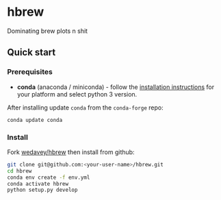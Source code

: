 # hbrew 

Dominating brew plots n shit

## Quick start

### Prerequisites 

- **conda** (anaconda / miniconda) - follow the 
[installation instructions](https://conda.io/docs/user-guide/install/index.html) 
for your platform and select python 3 version.

After installing update `conda` from the `conda-forge` repo: 
```
conda update conda 
```

### Install

Fork [wedavey/hbrew](https://github.com/wedavey/hbrew) then install 
from github:
```bash
git clone git@github.com:<your-user-name>/hbrew.git
cd hbrew
conda env create -f env.yml
conda activate hbrew
python setup.py develop
```

